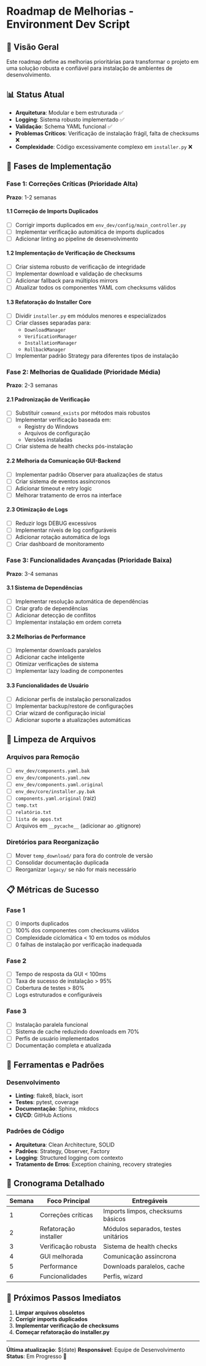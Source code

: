 # Roadmap de Melhorias - Environment Dev Script

## 🎯 Visão Geral
Este roadmap define as melhorias prioritárias para transformar o projeto em uma solução robusta e confiável para instalação de ambientes de desenvolvimento.

## 📊 Status Atual
- **Arquitetura**: Modular e bem estruturada ✅
- **Logging**: Sistema robusto implementado ✅
- **Validação**: Schema YAML funcional ✅
- **Problemas Críticos**: Verificação de instalação frágil, falta de checksums ❌
- **Complexidade**: Código excessivamente complexo em `installer.py` ❌

## 🚀 Fases de Implementação

### Fase 1: Correções Críticas (Prioridade Alta)
**Prazo**: 1-2 semanas

#### 1.1 Correção de Imports Duplicados
- [ ] Corrigir imports duplicados em `env_dev/config/main_controller.py`
- [ ] Implementar verificação automática de imports duplicados
- [ ] Adicionar linting ao pipeline de desenvolvimento

#### 1.2 Implementação de Verificação de Checksums
- [ ] Criar sistema robusto de verificação de integridade
- [ ] Implementar download e validação de checksums
- [ ] Adicionar fallback para múltiplos mirrors
- [ ] Atualizar todos os componentes YAML com checksums válidos

#### 1.3 Refatoração do Installer Core
- [ ] Dividir `installer.py` em módulos menores e especializados
- [ ] Criar classes separadas para:
  - `DownloadManager`
  - `VerificationManager` 
  - `InstallationManager`
  - `RollbackManager`
- [ ] Implementar padrão Strategy para diferentes tipos de instalação

### Fase 2: Melhorias de Qualidade (Prioridade Média)
**Prazo**: 2-3 semanas

#### 2.1 Padronização de Verificação
- [ ] Substituir `command_exists` por métodos mais robustos
- [ ] Implementar verificação baseada em:
  - Registry do Windows
  - Arquivos de configuração
  - Versões instaladas
- [ ] Criar sistema de health checks pós-instalação

#### 2.2 Melhoria da Comunicação GUI-Backend
- [ ] Implementar padrão Observer para atualizações de status
- [ ] Criar sistema de eventos assíncronos
- [ ] Adicionar timeout e retry logic
- [ ] Melhorar tratamento de erros na interface

#### 2.3 Otimização de Logs
- [ ] Reduzir logs DEBUG excessivos
- [ ] Implementar níveis de log configuráveis
- [ ] Adicionar rotação automática de logs
- [ ] Criar dashboard de monitoramento

### Fase 3: Funcionalidades Avançadas (Prioridade Baixa)
**Prazo**: 3-4 semanas

#### 3.1 Sistema de Dependências
- [ ] Implementar resolução automática de dependências
- [ ] Criar grafo de dependências
- [ ] Adicionar detecção de conflitos
- [ ] Implementar instalação em ordem correta

#### 3.2 Melhorias de Performance
- [ ] Implementar downloads paralelos
- [ ] Adicionar cache inteligente
- [ ] Otimizar verificações de sistema
- [ ] Implementar lazy loading de componentes

#### 3.3 Funcionalidades de Usuário
- [ ] Adicionar perfis de instalação personalizados
- [ ] Implementar backup/restore de configurações
- [ ] Criar wizard de configuração inicial
- [ ] Adicionar suporte a atualizações automáticas

## 🧹 Limpeza de Arquivos

### Arquivos para Remoção
- [ ] `env_dev/components.yaml.bak`
- [ ] `env_dev/components.yaml.new` 
- [ ] `env_dev/components.yaml.original`
- [ ] `env_dev/core/installer.py.bak`
- [ ] `components.yaml.original` (raiz)
- [ ] `temp.txt`
- [ ] `relatório.txt`
- [ ] `lista de apps.txt`
- [ ] Arquivos em `__pycache__` (adicionar ao .gitignore)

### Diretórios para Reorganização
- [ ] Mover `temp_download/` para fora do controle de versão
- [ ] Consolidar documentação duplicada
- [ ] Reorganizar `legacy/` se não for mais necessário

## 📋 Métricas de Sucesso

### Fase 1
- [ ] 0 imports duplicados
- [ ] 100% dos componentes com checksums válidos
- [ ] Complexidade ciclomática < 10 em todos os módulos
- [ ] 0 falhas de instalação por verificação inadequada

### Fase 2
- [ ] Tempo de resposta da GUI < 100ms
- [ ] Taxa de sucesso de instalação > 95%
- [ ] Cobertura de testes > 80%
- [ ] Logs estruturados e configuráveis

### Fase 3
- [ ] Instalação paralela funcional
- [ ] Sistema de cache reduzindo downloads em 70%
- [ ] Perfis de usuário implementados
- [ ] Documentação completa e atualizada

## 🔧 Ferramentas e Padrões

### Desenvolvimento
- **Linting**: flake8, black, isort
- **Testes**: pytest, coverage
- **Documentação**: Sphinx, mkdocs
- **CI/CD**: GitHub Actions

### Padrões de Código
- **Arquitetura**: Clean Architecture, SOLID
- **Padrões**: Strategy, Observer, Factory
- **Logging**: Structured logging com contexto
- **Tratamento de Erros**: Exception chaining, recovery strategies

## 📅 Cronograma Detalhado

| Semana | Foco Principal | Entregáveis |
|--------|----------------|-------------|
| 1 | Correções críticas | Imports limpos, checksums básicos |
| 2 | Refatoração installer | Módulos separados, testes unitários |
| 3 | Verificação robusta | Sistema de health checks |
| 4 | GUI melhorada | Comunicação assíncrona |
| 5 | Performance | Downloads paralelos, cache |
| 6 | Funcionalidades | Perfis, wizard |

## 🎯 Próximos Passos Imediatos

1. **Limpar arquivos obsoletos**
2. **Corrigir imports duplicados**
3. **Implementar verificação de checksums**
4. **Começar refatoração do installer.py**

---

**Última atualização**: $(date)
**Responsável**: Equipe de Desenvolvimento
**Status**: Em Progresso 🚧